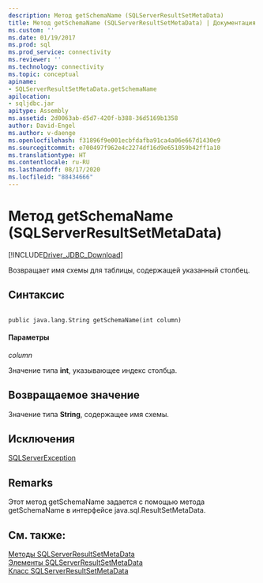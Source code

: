 ```yaml
---
description: Метод getSchemaName (SQLServerResultSetMetaData)
title: Метод getSchemaName (SQLServerResultSetMetaData) | Документация Майкрософт
ms.custom: ''
ms.date: 01/19/2017
ms.prod: sql
ms.prod_service: connectivity
ms.reviewer: ''
ms.technology: connectivity
ms.topic: conceptual
apiname:
- SQLServerResultSetMetaData.getSchemaName
apilocation:
- sqljdbc.jar
apitype: Assembly
ms.assetid: 2d0063ab-d5d7-420f-b388-36d5169b1358
author: David-Engel
ms.author: v-daenge
ms.openlocfilehash: f31896f9e001ecbfdafba91ca4a06e667d1430e9
ms.sourcegitcommit: e700497f962e4c2274df16d9e651059b42ff1a10
ms.translationtype: HT
ms.contentlocale: ru-RU
ms.lasthandoff: 08/17/2020
ms.locfileid: "88434666"
---
```

# <a name="getschemaname-method-sqlserverresultsetmetadata"></a>Метод getSchemaName (SQLServerResultSetMetaData)
[!INCLUDE[Driver_JDBC_Download](../../../includes/driver_jdbc_download.md)]

  Возвращает имя схемы для таблицы, содержащей указанный столбец.  
  
## <a name="syntax"></a>Синтаксис  
  
```  
  
public java.lang.String getSchemaName(int column)  
```  
  
#### <a name="parameters"></a>Параметры  
 *column*  
  
 Значение типа **int**, указывающее индекс столбца.  
  
## <a name="return-value"></a>Возвращаемое значение  
 Значение типа **String**, содержащее имя схемы.  
  
## <a name="exceptions"></a>Исключения  
 [SQLServerException](../../../connect/jdbc/reference/sqlserverexception-class.md)  
  
## <a name="remarks"></a>Remarks  
 Этот метод getSchemaName задается с помощью метода getSchemaName в интерфейсе java.sql.ResultSetMetaData.  
  
## <a name="see-also"></a>См. также:  
 [Методы SQLServerResultSetMetaData](../../../connect/jdbc/reference/sqlserverresultsetmetadata-methods.md)   
 [Элементы SQLServerResultSetMetaData](../../../connect/jdbc/reference/sqlserverresultsetmetadata-members.md)   
 [Класс SQLServerResultSetMetaData](../../../connect/jdbc/reference/sqlserverresultsetmetadata-class.md)  
  
  
